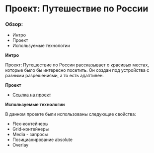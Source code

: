 # Проект: Путешествие по России

### Обзор:
* Интро
* Проект
* Используемые технологии

**Интро**

Проект: Путешествие по России рассказывает о красивых местах, которые было бы интересно посетить.
Он создан под устройства с разными разрешениями, а то есть адаптивен.

**Проект**

* [Ссылка на проект](https://artivanika.github.io/russian-travel/)

**Используемые технологии**

В данном проекте были использованы следующие свойства:

* Flex-контейнеры
* Grid-контейнеры
* Media - запросы
* Позицианирование absolute
* Overlay


